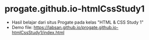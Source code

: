 # progate.github.io-htmlCssStudy1
- Hasil belajar dari situs Progate pada kelas "HTML & CSS Study 1"
- Demo file: https://labsan.github.io/progate.github.io-htmlCssStudy1/index.html
